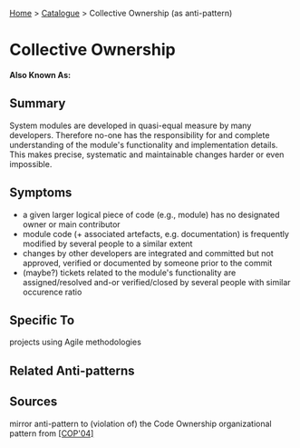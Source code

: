 [Home](../README.md) > [Catalogue](../Antipatterns_catalogue.md) > Collective Ownership (as anti-pattern)
# Collective Ownership
**Also Known As:**
## Summary
System modules are developed in quasi-equal measure by many developers. Therefore no-one has the responsibility for and complete understanding of the module's functionality and implementation details. This makes precise, systematic and maintainable changes harder or even impossible.
## Symptoms
 - a given larger logical piece of code (e.g., module) has no designated owner or main contributor
 - module code (+ associated artefacts, e.g. documentation) is frequently modified by several people to a similar extent
 - changes by other developers are integrated and committed but not approved, verified or documented by someone prior to the commit
 - (maybe?) tickets related to the module's functionality are assigned/resolved and-or verified/closed by several people with similar occurence ratio
## Specific To
projects using Agile methodologies
## Related Anti-patterns
## Sources
mirror anti-pattern to (violation of) the Code Ownership organizational pattern from [[COP'04]](../References.md)

